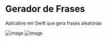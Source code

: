 # Gerador de Frases

Aplicativo em Swift que gera frases aleatórias


![image](https://user-images.githubusercontent.com/76667230/160473053-b7b388fe-3895-4d3d-8b0c-1973ddab12c1.png)
![image](https://user-images.githubusercontent.com/76667230/160473082-44d57e16-1958-4237-a5cb-dfb1e9ede39d.png)

